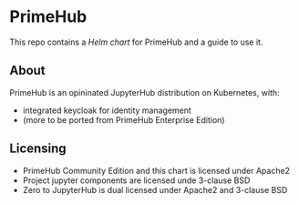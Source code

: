 # PrimeHub

This repo contains a *Helm chart* for PrimeHub and a guide to use it.

## About

PrimeHub is an opininated JupyterHub distribution on Kubernetes, with:

- integrated keycloak for identity management
- (more to be ported from PrimeHub Enterprise Edition)

## Licensing

- PrimeHub Community Edition and this chart is licensed under Apache2
- Project jupyter components are licensed unde 3-clause BSD
- Zero to JupyterHub is dual licensed under Apache2 and 3-clause BSD
